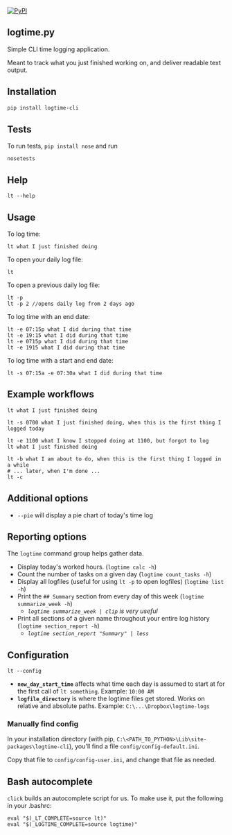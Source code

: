 [![PyPI](https://img.shields.io/pypi/v/logtime-cli.svg)](https://pypi.python.org/pypi/logtime-cli)

## logtime.py

Simple CLI time logging application.

Meant to track what you just finished working on, and deliver readable text output.

## Installation
```bash
pip install logtime-cli
```

## Tests
To run tests, `pip install nose` and run

```
nosetests
```

## Help
```
lt --help
```

## Usage
To log time:
```
lt what I just finished doing
```

To open your daily log file:
```
lt
```
To open a previous daily log file:
```
lt -p
lt -p 2 //opens daily log from 2 days ago
```

To log time with an end date:
```
lt -e 07:15p what I did during that time
lt -e 19:15 what I did during that time
lt -e 0715p what I did during that time
lt -e 1915 what I did during that time
```

To log time with a start and end date:
```
lt -s 07:15a -e 07:30a what I did during that time
```

## Example workflows
```
lt what I just finished doing
```
```
lt -s 0700 what I just finished doing, when this is the first thing I logged today
```
```
lt -e 1100 what I know I stopped doing at 1100, but forgot to log
lt what I just finished doing
```
```
lt -b what I am about to do, when this is the first thing I logged in a while
# ... later, when I'm done ...
lt -c
```

## Additional options
- `--pie` will display a pie chart of today's time log

## Reporting options
The `logtime` command group helps gather data.

- Display today's worked hours. (`logtime calc -h`)
- Count the number of tasks on a given day (`logtime count_tasks -h`)
- Display all logfiles (useful for using `lt -p` to open logfiles) (`logtime list -h`)
- Print the `## Summary` section from every day of this week (`logtime summarize_week -h`)
    - *`logtime summarize_week | clip` is very useful*
- Print all sections of a given name throughout your entire log history (`logtime section_report -h`)
    - *`logtime section_report "Summary" | less`*

## Configuration
```
lt --config
```

- **`new_day_start_time`** affects what time each day is assumed to start at for the first call of `lt something`. Example: `10:00 AM`
- **`logfile_directory`** is where the logtime files get stored. Works on relative and absolute paths. Example: `C:\...\Dropbox\logtime-logs`

### Manually find config
In your installation directory (with pip, `C:\<PATH_TO_PYTHON>\Lib\site-packages\logtime-cli`), you'll find a file `config/config-default.ini`.

Copy that file to `config/config-user.ini`, and change that file as needed.

## Bash autocomplete
`click` builds an autocomplete script for us. To make use it, put the following in your .bashrc:

```
eval "$(_LT_COMPLETE=source lt)"
eval "$(_LOGTIME_COMPLETE=source logtime)"
```
